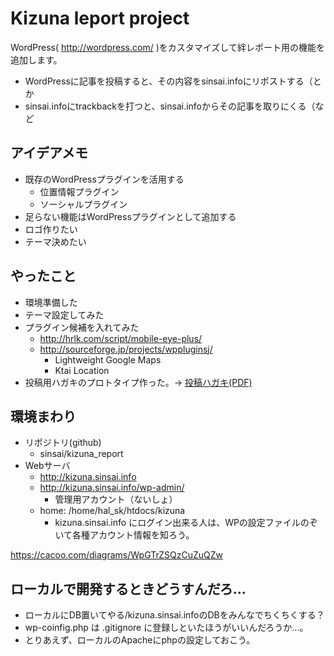 Kizuna leport project
=====================

WordPress( http://wordpress.com/ )をカスタマイズして絆レポート用の機能を追加します。
+ WordPressに記事を投稿すると、その内容をsinsai.infoにリポストする（とか
+ sinsai.infoにtrackbackを打つと、sinsai.infoからその記事を取りにくる（など


アイデアメモ
-----------
+ 既存のWordPressプラグインを活用する
    + 位置情報プラグイン
    + ソーシャルプラグイン
+ 足らない機能はWordPressプラグインとして追加する
+ ロゴ作りたい
+ テーマ決めたい


やったこと
---------
+ 環境準備した
+ テーマ設定してみた
+ プラグイン候補を入れてみた
    + http://hrlk.com/script/mobile-eye-plus/
    + http://sourceforge.jp/projects/wppluginsj/
        + Lightweight Google Maps
        + Ktai Location
+ 投稿用ハガキのプロトタイプ作った。→ [投稿ハガキ(PDF)](https://docs.google.com/viewer?a=v&pid=explorer&chrome=true&srcid=0B3K_pzBHj61SMmQwMmUyYjQtODI5ZS00ODY5LWFlZGEtYjUwMTBmYmJmNGI1&hl=en_US&pli=1)

環境まわり
---------
+ リポジトリ(github)
    + sinsai/kizuna_report
+ Webサーバ
    + http://kizuna.sinsai.info
    + http://kizuna.sinsai.info/wp-admin/
        + 管理用アカウント（ないしょ）
    + home: /home/hal_sk/htdocs/kizuna
        + kizuna.sinsai.info にログイン出来る人は、WPの設定ファイルのぞいて各種アカウント情報を知ろう。

https://cacoo.com/diagrams/WpGTrZSQzCuZuQZw


ローカルで開発するときどうすんだろ...
----------------------------------
+ ローカルにDB置いてやる/kizuna.sinsai.infoのDBをみんなでちくちくする？
+ wp-coinfig.php は .gitignore に登録しといたほうがいいんだろうか...。
+ とりあえず、ローカルのApacheにphpの設定しておこう。

